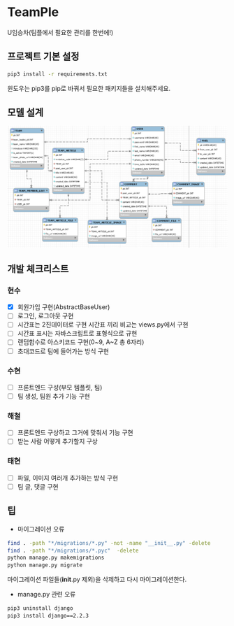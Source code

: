 # TeamPle

U임승차(팀플에서 필요한 관리를 한번에!)

## 프로젝트 기본 설정

```bash
pip3 install -r requirements.txt
```

윈도우는 pip3를 pip로 바꿔서 필요한 패키지들을 설치해주세요.

## 모델 설계

![DB](db.png)

## 개발 체크리스트

### 현수

- [x] 회원가입 구현(AbstractBaseUser)
- [ ] 로그인, 로그아웃 구현
- [ ] 시간표는 2진데이터로 구현 시간표 끼리 비교는 views.py에서 구현
- [ ] 시간표 표시는 자바스크립트로 표형식으로 규현
- [ ] 랜덤함수로 아스키코드 구현(0~9, A~Z 총 6자리)
- [ ] 초대코드로 팀에 들어가는 방식 구현

### 수현

- [ ] 프론트엔드 구성(부모 템플릿, 팀)
- [ ] 팀 생성, 팀원 추가 기능 구현

### 해철

- [ ] 프론트엔드 구상하고 그거에 맞춰서 기능 구현
- [ ] 받는 사람 어떻게 추가할지 구상

### 태현

- [ ] 파일, 이미지 여러개 추가하는 방식 구현
- [ ] 팀 글, 댓글 구현

## 팁

- 마이그레이션 오류

```bash
find . -path "*/migrations/*.py" -not -name "__init__.py" -delete
find . -path "*/migrations/*.pyc"  -delete
python manage.py makemigrations
python manage.py migrate
```

마이그레이션 파일들(__init__.py 제외)을 삭제하고 다시 마이그레이션한다.

- manage.py 관련 오류

```bash
pip3 uninstall django
pip3 install django==2.2.3
```
